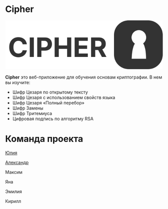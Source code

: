 # Cipher

<div align="center">
  <img src="https://github.com/iamlorddop/cipher/blob/main/img/logo.svg" alt="crypto logo" />
</div>

**Cipher** это веб-приложение для обучения основам криптографии. В нем вы изучите:

- Шифр Цезаря по открытому тексту
- Шифр Цезаря с использованием свойств языка
- Шифр Цезаря «Полный перебор»
- Шифр Замены
- Шифр Тритемиуса
- Цифровая подпись по алгоритму RSA

# Команда проекта

[Юлия](https://github.com/iamlorddop)

[Александр](https://github.com/drinklean)

Максим

Яна

Эмилия

Кирилл
